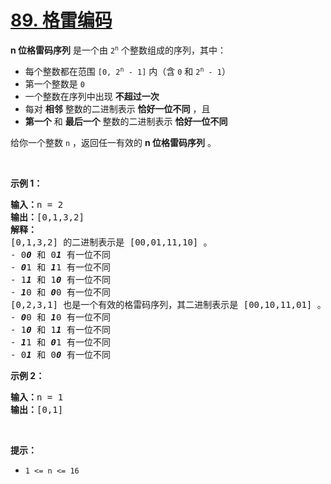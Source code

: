 # [89. 格雷编码](https://leetcode.cn/problems/gray-code/)

<div><div class="elfjS" data-track-load="description_content"><strong>n 位格雷码序列</strong> 是一个由 <code>2<sup>n</sup></code> 个整数组成的序列，其中：
<ul>
	<li>每个整数都在范围 <code>[0, 2<sup>n</sup> - 1]</code> 内（含 <code>0</code> 和 <code>2<sup>n</sup> - 1</code>）</li>
	<li>第一个整数是 <code>0</code></li>
	<li>一个整数在序列中出现 <strong>不超过一次</strong></li>
	<li>每对 <strong>相邻</strong> 整数的二进制表示 <strong>恰好一位不同</strong> ，且</li>
	<li><strong>第一个</strong> 和 <strong>最后一个</strong> 整数的二进制表示 <strong>恰好一位不同</strong></li>
</ul>

<p>给你一个整数 <code>n</code> ，返回任一有效的 <strong>n 位格雷码序列</strong> 。</p>

<p>&nbsp;</p>

<p><strong>示例 1：</strong></p>

<pre><strong>输入：</strong>n = 2
<strong>输出：</strong>[0,1,3,2]
<strong>解释：</strong>
[0,1,3,2] 的二进制表示是 [00,01,11,10] 。
- 0<strong><em>0</em></strong> 和 0<em><strong>1</strong></em> 有一位不同
- <em><strong>0</strong></em>1 和 <em><strong>1</strong></em>1 有一位不同
- 1<em><strong>1</strong></em> 和 1<em><strong>0</strong></em> 有一位不同
- <em><strong>1</strong></em>0 和 <em><strong>0</strong></em>0 有一位不同
[0,2,3,1] 也是一个有效的格雷码序列，其二进制表示是 [00,10,11,01] 。
- <em><strong>0</strong></em>0 和 <em><strong>1</strong></em>0 有一位不同
- 1<em><strong>0</strong></em> 和 1<em><strong>1</strong></em> 有一位不同
- <em><strong>1</strong></em>1 和 <em><strong>0</strong></em>1 有一位不同
- 0<em><strong>1</strong></em> 和 0<em><strong>0</strong></em> 有一位不同
</pre>

<p><strong>示例 2：</strong></p>

<pre><strong>输入：</strong>n = 1
<strong>输出：</strong>[0,1]
</pre>

<p>&nbsp;</p>

<p><strong>提示：</strong></p>

<ul>
	<li><code>1 &lt;= n &lt;= 16</code></li>
</ul>
</div></div>
